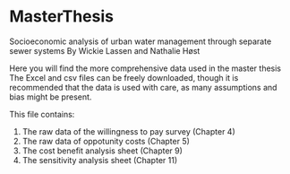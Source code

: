 # MasterThesis
Socioeconomic analysis of urban water management through separate sewer systems
By Wickie Lassen and Nathalie Høst


Here you will find the more comprehensive data used in the master thesis
The Excel and csv files can be freely downloaded, though it is recommended that the data is used with care, as many assumptions and bias might be present.

This file contains:
1) The raw data of the willingness to pay survey (Chapter 4)
2) The raw data of oppotunity costs (Chapter 5)
3) The cost benefit analysis sheet (Chapter 9)
4) The sensitivity analysis sheet (Chapter 11)

